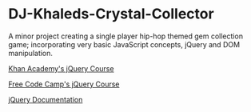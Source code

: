 # DJ-Khaleds-Crystal-Collector

A minor project creating a single player hip-hop themed gem collection game; incorporating very basic JavaScript concepts, jQuery and DOM manipulation.

[Khan Academy's jQuery Course](https://www.khanacademy.org/computing/computer-programming/html-js-jquery)

[Free Code Camp's jQuery Course](https://learn.freecodecamp.org/front-end-libraries/jquery/)

[jQuery Documentation](https://jquery.com/)
